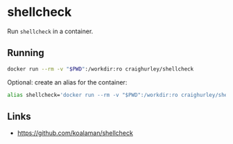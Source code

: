 # shellcheck

Run `shellcheck` in a container.

## Running

```sh
docker run --rm -v "$PWD":/workdir:ro craighurley/shellcheck
```

Optional: create an alias for the container:

```sh
alias shellcheck='docker run --rm -v "$PWD":/workdir:ro craighurley/shellcheck'
```

## Links

- <https://github.com/koalaman/shellcheck>
